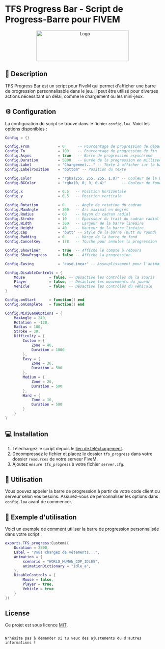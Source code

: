 
# TFS Progress Bar - Script de Progress-Barre pour FIVEM

<p align="center">
  <img src="https://cdn.discordapp.com/attachments/1291112806451511369/1300131722381361152/FiveM_GTA_V_Logo.png?ex=671fb985&is=671e6805&hm=1ad9f041a278429449b639691945a5986bc0c61f6198aec86f1111ff5fd93734&" alt="Logo" width="300" height="100"/>
</p>

## 📜 Description

TFS Progress Bar est un script pour FiveM qui permet d'afficher une barre de progression personnalisable dans le jeu. Il peut être utilisé pour diverses actions nécessitant un délai, comme le chargement ou les mini-jeux.

## ⚙️ Configuration

La configuration du script se trouve dans le fichier `config.lua`. Voici les options disponibles :

```lua
Config = {}

Config.From             = 0      -- Pourcentage de progression de départ
Config.To               = 100    -- Pourcentage de progression de fin
Config.Async            = true   -- Barre de progression asynchrone
Config.Duration         = 5000   -- Durée de la progression en millisecondes
Config.Label            = "Chargement..." -- Texte à afficher sur la barre
Config.LabelPosition    = "bottom" -- Position du texte

Config.Color            = "rgba(255, 255, 255, 1.0)" -- Couleur de la barre
Config.BGColor          = "rgba(0, 0, 0, 0.4)"       -- Couleur de fond

Config.x                = 0.5   -- Position horizontale
Config.y                = 0.5   -- Position verticale

Config.Rotation         = 0     -- Angle de rotation du cadran
Config.MaxAngle         = 360   -- Arc maximal en degrés
Config.Radius           = 60    -- Rayon du cadran radial
Config.Stroke           = 10    -- Épaisseur du trait du cadran radial
Config.Width            = 300   -- Largeur de la barre linéaire
Config.Height           = 40    -- Hauteur de la barre linéaire
Config.Cap              = 'butt' -- Style de la barre (butt ou round)
Config.Padding          = 0     -- Marge de la barre de fond
Config.CancelKey        = 178   -- Touche pour annuler la progression

Config.ShowTimer        = true  -- Affiche le compte à rebours
Config.ShowProgress     = false -- Affiche la progression

Config.Easing           = "easeLinear" -- Assouplissement pour l'animation

Config.DisableControls = {
    Mouse           = false, -- Désactive les contrôles de la souris
    Player          = false, -- Désactive les mouvements du joueur
    Vehicle         = false  -- Désactive les contrôles du véhicule
}

Config.onStart      = function() end
Config.onComplete   = function() end

Config.MiniGameOptions = {
    MaxAngle = 240,
    Rotation = -120,
    Radius = 100,
    Stroke = 30,
    Difficulty = {
        Custom = {
            Zone = 40,
            Duration = 1000
        },
        Easy = {
            Zone = 30,
            Duration = 500
        },
        Medium = {
            Zone = 20,
            Duration = 500
        },
        Hard = {
            Zone = 10,
            Duration = 500
        }
    }
}
```

## 💻 Installation

1. Téléchargez le script depuis le [lien de téléchargement](https://github.com/tifiouse-root/TFS_PROGRESS/archive/refs/heads/main.zip).
2. Décompressez le fichier et placez le dossier `tfs_progress` dans votre dossier `resources` de votre serveur FiveM.
3. Ajoutez `ensure tfs_progress` à votre fichier `server.cfg`.

## 📜 Utilisation

Vous pouvez appeler la barre de progression à partir de votre code client ou serveur selon vos besoins. Assurez-vous de personnaliser les options dans `config.lua` avant de commencer.

## 📜 Exemple d'utilisation

Voici un exemple de comment utiliser la barre de progression personnalisée dans votre script :

```lua
exports.TFS_progress:Custom({
    Duration = 2500,
    Label = "Vous changez de vêtements...",
    Animation = {
        scenario = "WORLD_HUMAN_COP_IDLES",
        animationDictionary = "idle_a",
    },
    DisableControls = {
        Mouse = false,
        Player = true,
        Vehicle = true
    }
})
```

## License

Ce projet est sous licence [MIT](#).
```

N'hésite pas à demander si tu veux des ajustements ou d'autres informations !